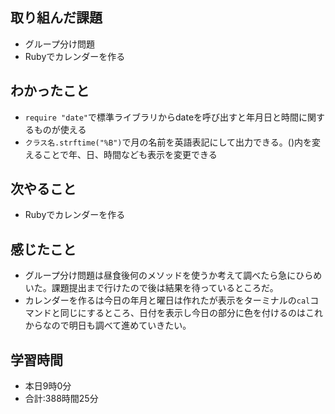## 取り組んだ課題
- グループ分け問題
- Rubyでカレンダーを作る
## わかったこと
- `require "date"`で標準ライブラリからdateを呼び出すと年月日と時間に関するものが使える
- `クラス名.strftime("%B")`で月の名前を英語表記にして出力できる。()内を変えることで年、日、時間なども表示を変更できる
## 次やること
- Rubyでカレンダーを作る
## 感じたこと
- グループ分け問題は昼食後何のメソッドを使うか考えて調べたら急にひらめいた。課題提出まで行けたので後は結果を待っているところだ。
- カレンダーを作るは今日の年月と曜日は作れたが表示をターミナルの`cal`コマンドと同じにするところ、日付を表示し今日の部分に色を付けるのはこれからなので明日も調べて進めていきたい。
## 学習時間
- 本日9時0分<br>
- 合計:388時間25分
